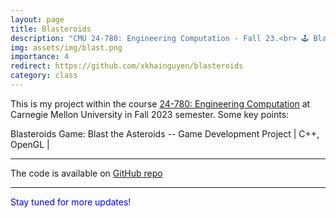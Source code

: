 ```yaml
---
layout: page
title: Blasteroids
description: "CMU 24-780: Engineering Computation - Fall 23.<br> 🕹️ Blasteroids: Blast the Asteroids -- A Game Development Project"
img: assets/img/blast.png
importance: 4
redirect: https://github.com/xkhainguyen/blasteroids
category: class
---
```

This is my project within the course [24-780: Engineering Computation](https://16-831.github.io/) at Carnegie Mellon University in Fall 2023 semester. Some key points:

Blasteroids Game: Blast the Asteroids -- Game Development Project \| C++, OpenGL \|
 <!-- [[pdf](/assets/ards/F22_ARDS_Report.pdf)] [[slides](https://docs.google.com/presentation/d/1_4_3-siBjZcEE_0RPOMISLzRe4aqkGiOhhM8N28gGm0/edit?usp=sharing)] -->

---

The code is available on [GitHub repo](https://github.com/xkhainguyen/blasteroids)

---

<span style="color:blue"> Stay tuned for more updates!</span>
